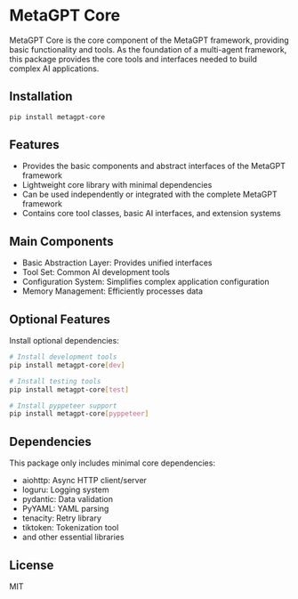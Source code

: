 # MetaGPT Core

MetaGPT Core is the core component of the MetaGPT framework, providing basic functionality and tools. As the foundation of a multi-agent framework, this package provides the core tools and interfaces needed to build complex AI applications.

## Installation

```bash
pip install metagpt-core
```

## Features

- Provides the basic components and abstract interfaces of the MetaGPT framework
- Lightweight core library with minimal dependencies
- Can be used independently or integrated with the complete MetaGPT framework
- Contains core tool classes, basic AI interfaces, and extension systems

## Main Components

- Basic Abstraction Layer: Provides unified interfaces
- Tool Set: Common AI development tools
- Configuration System: Simplifies complex application configuration
- Memory Management: Efficiently processes data

## Optional Features

Install optional dependencies:

```bash
# Install development tools
pip install metagpt-core[dev]

# Install testing tools
pip install metagpt-core[test]

# Install pyppeteer support
pip install metagpt-core[pyppeteer]
```

## Dependencies

This package only includes minimal core dependencies:
- aiohttp: Async HTTP client/server
- loguru: Logging system
- pydantic: Data validation
- PyYAML: YAML parsing
- tenacity: Retry library
- tiktoken: Tokenization tool
- and other essential libraries

## License

MIT 